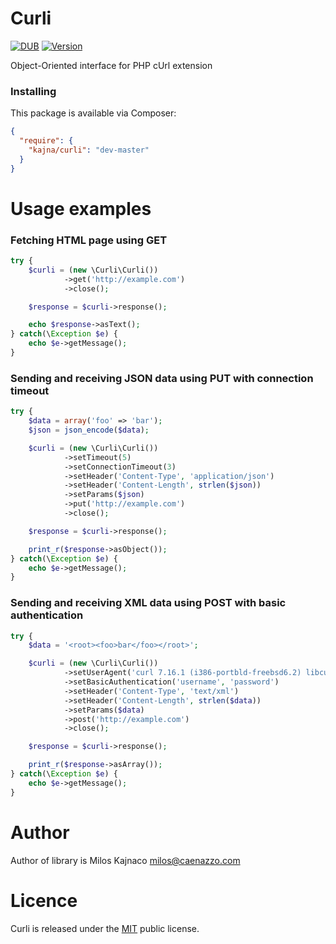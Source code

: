 Curli
=
[![DUB](https://img.shields.io/dub/l/vibe-d.svg)](http://opensource.org/licenses/MIT)
[![Version](https://img.shields.io/badge/version-0.9.0-orange.svg)](https://packagist.org/packages/kajna/curli)

Object-Oriented interface for PHP cUrl extension

### Installing

This package is available via Composer:

```json
{
  "require": {
    "kajna/curli": "dev-master"
  }
}
```

Usage examples
=
### Fetching HTML page using GET

```php
try {
	$curli = (new \Curli\Curli())
			->get('http://example.com')
			->close();

	$response = $curli->response();

	echo $response->asText();
} catch(\Exception $e) {
	echo $e->getMessage();
}
```
### Sending and receiving JSON data using PUT with connection timeout

```php
try {
	$data = array('foo' => 'bar');
	$json = json_encode($data);

	$curli = (new \Curli\Curli())
			->setTimeout(5)
			->setConnectionTimeout(3)
			->setHeader('Content-Type', 'application/json')
			->setHeader('Content-Length', strlen($json))
			->setParams($json)
			->put('http://example.com')
			->close();

	$response = $curli->response();

	print_r($response->asObject());
} catch(\Exception $e) {
	echo $e->getMessage();
}
```
### Sending and receiving XML data using POST with basic authentication

```php
try {
	$data = '<root><foo>bar</foo></root>';

	$curli = (new \Curli\Curli())
			->setUserAgent('curl 7.16.1 (i386-portbld-freebsd6.2) libcurl/7.16.1 OpenSSL/0.9.7m zlib/1.2.3')
			->setBasicAuthentication('username', 'password')
			->setHeader('Content-Type', 'text/xml')
			->setHeader('Content-Length', strlen($data))
			->setParams($data)
			->post('http://example.com')
			->close();

	$response = $curli->response();

	print_r($response->asArray());
} catch(\Exception $e) {
	echo $e->getMessage();
}
```

Author
=
Author of library is Milos Kajnaco 
milos@caenazzo.com

Licence
=
Curli is released under the [MIT](http://opensource.org/licenses/MIT) public license.
